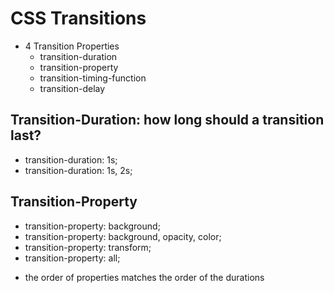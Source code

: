 # CSS Transitions

- 4 Transition Properties
	- transition-duration
	- transition-property
	- transition-timing-function
	- transition-delay

## Transition-Duration: how long should a transition last?

- transition-duration: 1s;
- transition-duration: 1s, 2s;

## Transition-Property

- transition-property: background;
- transition-property: background, opacity, color;
- transition-property: transform;
- transition-property: all;

* the order of properties matches the order of the durations
